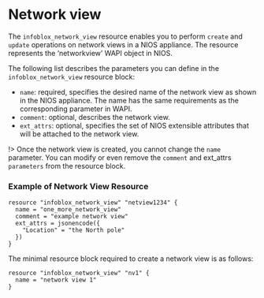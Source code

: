 # Network view

The `infoblox_network_view` resource enables you to perform `create` and
`update` operations on network views in a NIOS appliance.
The resource represents the ‘networkview’ WAPI object in NIOS.

The following list describes the parameters you can define in the `infoblox_network_view` resource block:

* `name`: required, specifies the desired name of the network view as shown in the NIOS appliance. The name has the same requirements as the corresponding parameter in WAPI.
* `comment`: optional, describes the network view.
* `ext_attrs`: optional, specifies the set of NIOS extensible attributes that will be attached to the network view.

!>  Once the network view is created, you cannot change the `name` parameter.
You can modify or even remove the `comment` and ext_attrs `parameters` from
the resource block.

### Example of Network View Resource

```hcl
resource "infoblox_network_view" "netview1234" {
  name = "one_more_network_view"
  comment = "example network view"
  ext_attrs = jsonencode({
    "Location" = "the North pole"
  })
}
```

The minimal resource block required to create a network view is as follows:

```hcl
resource "infoblox_network_view" "nv1" {
  name = "network view 1"
}
```
